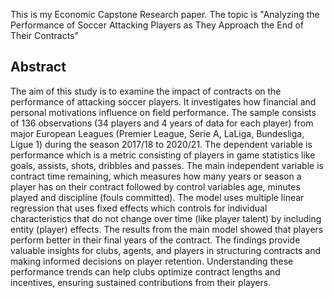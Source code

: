 This is my Economic Capstone Research paper. The topic is "Analyzing the Performance of Soccer Attacking Players as They Approach the End of Their Contracts"

## Abstract
The aim of this study is to examine the impact of contracts on the performance of attacking soccer players. It investigates how financial and personal motivations influence on field performance. The sample consists of 136 observations (34 players and 4 years of data for each player) from major European Leagues (Premier League, Serie A, LaLiga, Bundesliga, Ligue 1) during the season 2017/18 to 2020/21. The dependent variable is performance which is a metric consisting of players in game statistics like goals, assists, shots, dribbles and passes. The main independent variable is contract time remaining, which measures how many years or season a player has on their contract followed by control variables age, minutes played and discipline (fouls committed). The model uses multiple linear regression that uses fixed effects which controls for individual characteristics that do not change over time (like player talent) by including entity (player) effects. The results from the main model showed that players perform better in their final years of the contract. The findings provide valuable insights for clubs, agents, and players in structuring contracts and making informed decisions on player retention. Understanding these performance trends can help clubs optimize contract lengths and incentives, ensuring sustained contributions from their players.
